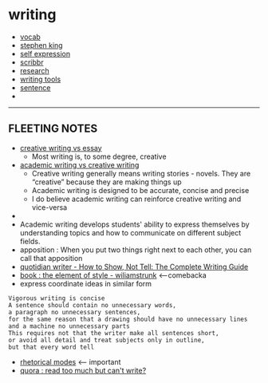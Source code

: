 # writing

- [vocab](vocab)
- [stephen king](stephen-king)
- [self expression](self-expression)
- [scribbr](scribbr)
- [research](research)
- [writing tools](writing-tools)
- [sentence](sentence)
- 

---

## FLEETING NOTES

- [creative writing vs essay](https://www.quora.com/Is-creative-writing-harder-than-writing-an-essay)
	- Most writing is, to some degree, creative
- [academic writing vs creative writing](https://www.quora.com/What-is-the-difference-between-academic-writing-and-creative-writing)
	- Creative writing generally means writing stories - novels. They are “creative” because they are making things up
	- Academic writing is designed to be accurate, concise and precise
	- I do believe academic writing can reinforce creative writing and vice-versa
- 
- Academic writing develops students' ability to express themselves by understanding topics and how to communicate on different subject fields.
- apposition : When you put two things right next to each other, you can call that apposition
- [quotidian writer - How to Show, Not Tell: The Complete Writing Guide](https://www.youtube.com/watch?v=YAKcbvioxFk)
- [book : the element of style - wiliamstrunk](book-the-element-of-style-wiliamstrunk) <--comebacka
- express coordinate ideas in similar form

```
Vigorous writing is concise
A sentence should contain no unnecessary words,
a paragraph no unnecessary sentences,
for the same reason that a drawing should have no unnecessary lines
and a machine no unnecessary parts
This requires not that the writer make all sentences short,
or avoid all detail and treat subjects only in outline,
but that every word tell
```

- [rhetorical modes](rhetorical-modes) <-- important
- [quora : read too much but can't write?](quora-read-too-much-but-cant-write)

